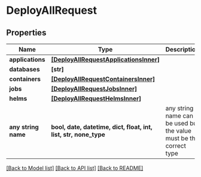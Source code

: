 # DeployAllRequest


## Properties
Name | Type | Description | Notes
------------ | ------------- | ------------- | -------------
**applications** | [**[DeployAllRequestApplicationsInner]**](DeployAllRequestApplicationsInner.md) |  | [optional] 
**databases** | **[str]** |  | [optional] 
**containers** | [**[DeployAllRequestContainersInner]**](DeployAllRequestContainersInner.md) |  | [optional] 
**jobs** | [**[DeployAllRequestJobsInner]**](DeployAllRequestJobsInner.md) |  | [optional] 
**helms** | [**[DeployAllRequestHelmsInner]**](DeployAllRequestHelmsInner.md) |  | [optional] 
**any string name** | **bool, date, datetime, dict, float, int, list, str, none_type** | any string name can be used but the value must be the correct type | [optional]

[[Back to Model list]](../README.md#documentation-for-models) [[Back to API list]](../README.md#documentation-for-api-endpoints) [[Back to README]](../README.md)



